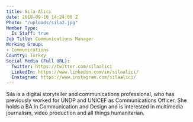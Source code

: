 ```yaml
---
title: Sıla Alıcı
date: 2018-09-10 14:24:00 Z
Photo: "/uploads/sila2.jpg"
Member Type:
  Is Staff: true
Job Title: Communications Manager
Working Group:
- Communications
Country: Turkey
Social Media (Full URL):
  Twitter: https://twitter.com/silaalici
  LinkedIn: https://www.linkedin.com/in/silaalici/
  Instagram: https://www.instagram.com/silaalici/
---
```


Sıla is a digital storyteller and communications professional, who has previously worked for UNDP and UNICEF as Communications Officer. She holds a BA in Communication and Design and is interested in multimedia journalism, video production and all things humanitarian.